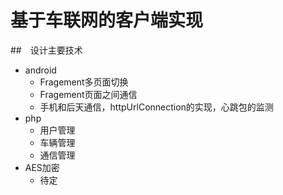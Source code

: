 # 基于车联网的客户端实现
##　设计主要技术

* android
  + Fragement多页面切换
  + Fragement页面之间通信
  + 手机和后天通信，httpUrlConnection的实现，心跳包的监测
* php
  + 用户管理
  + 车辆管理　
  + 通信管理
* AES加密
  + 待定
